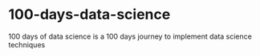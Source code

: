 # 100-days-data-science
100 days of data science is a 100 days journey to implement data science techniques
